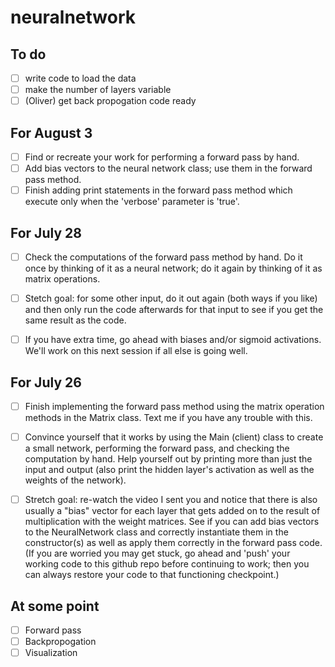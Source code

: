 # neuralnetwork

## To do
- [ ] write code to load the data
- [ ] make the number of layers variable
- [ ] (Oliver) get back propogation code ready

## For August 3
- [ ] Find or recreate your work for performing a forward pass by hand.
- [ ] Add bias vectors to the neural network class; use them in the forward pass method.
- [ ] Finish adding print statements in the forward pass method which execute only when the 'verbose' parameter is 'true'.

## For July 28
- [ ] Check the computations of the forward pass method by hand. Do it once by thinking of it as a neural network; do it again by thinking of it as matrix operations.
- [ ] Stetch goal: for some other input, do it out again (both ways if you like) and then only run the code afterwards for that input to see if you get the same result as the code.
- [ ] If you have extra time, go ahead with biases and/or sigmoid activations. We'll work on this next session if all else is going well.



## For July 26
- [ ] Finish implementing the forward pass method using the matrix operation methods in the Matrix class. Text me if you have any trouble with this.
- [ ] Convince yourself that it works by using the Main (client) class to create a small network, performing the forward pass, and checking the computation by hand. Help yourself out by printing more than just the input and output (also print the hidden layer's activation as well as the weights of the network).
- [ ] Stretch goal: re-watch the video I sent you and notice that there is also usually a "bias" vector for each layer that gets added on to the result of multiplication with the weight matrices. See if you can add bias vectors to the NeuralNetwork class and correctly instantiate them in the constructor(s) as well as apply them correctly in the forward pass code. (If you are worried you may get stuck, go ahead and 'push' your working code to this github repo before continuing to work; then you can always restore your code to that functioning checkpoint.)


## At some point
- [ ] Forward pass
- [ ] Backpropogation
- [ ] Visualization
